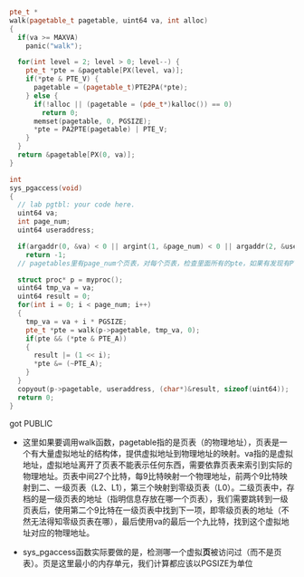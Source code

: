 ```cpp
pte_t *
walk(pagetable_t pagetable, uint64 va, int alloc)
{
  if(va >= MAXVA)
    panic("walk");

  for(int level = 2; level > 0; level--) {
    pte_t *pte = &pagetable[PX(level, va)];
    if(*pte & PTE_V) {
      pagetable = (pagetable_t)PTE2PA(*pte);
    } else {
      if(!alloc || (pagetable = (pde_t*)kalloc()) == 0)
        return 0;
      memset(pagetable, 0, PGSIZE);
      *pte = PA2PTE(pagetable) | PTE_V;
    }
  }
  return &pagetable[PX(0, va)];
}

int
sys_pgaccess(void)
{
  // lab pgtbl: your code here.
  uint64 va;
  int page_num;
  uint64 useraddress;

  if(argaddr(0, &va) < 0 || argint(1, &page_num) < 0 || argaddr(2, &useraddress) < 0)
    return -1;
  // pagetables里有page_num个页表，对每个页表，检查里面所有的pte，如果有发现有PTE_A，就说明有访问过?

  struct proc* p = myproc();
  uint64 tmp_va = va;
  uint64 result = 0;
  for(int i = 0; i < page_num; i++)
  {
    tmp_va = va + i * PGSIZE;
    pte_t *pte = walk(p->pagetable, tmp_va, 0);
    if(pte && (*pte & PTE_A))
    {
      result |= (1 << i);
      *pte &= (~PTE_A);
    }
  }
  copyout(p->pagetable, useraddress, (char*)&result, sizeof(uint64));
  return 0;
}
```
got PUBLIC

* 这里如果要调用walk函数，pagetable指的是页表（的物理地址），页表是一个有大量虚拟地址的结构体，提供虚拟地址到物理地址的映射。va指的是虚拟地址，虚拟地址离开了页表不能表示任何东西，需要依靠页表来索引到实际的物理地址。页表中间27个比特，每9比特映射一个物理地址，前两个9比特映射到二、一级页表（L2、L1），第三个映射到零级页表（L0）。二级页表中，存档的是一级页表的地址（指明信息存放在哪一个页表），我们需要跳转到一级页表后，使用第二个9比特在一级页表中找到下一项，即零级页表的地址（不然无法得知零级页表在哪），最后使用va的最后一个九比特，找到这个虚拟地址对应的物理地址。

* sys_pgaccess函数实际要做的是，检测哪一个虚拟**页**被访问过（而不是页表）。页是这里最小的内存单元，我们计算都应该以PGSIZE为单位
